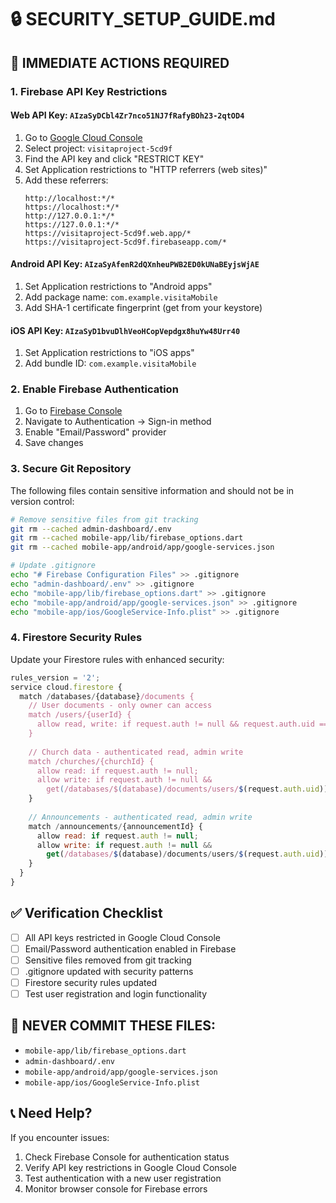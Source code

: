 # 🔒 SECURITY_SETUP_GUIDE.md

## 🚨 IMMEDIATE ACTIONS REQUIRED

### 1. Firebase API Key Restrictions

#### Web API Key: `AIzaSyDCbl4Zr7nco51NJ7fRafyBOh23-2qtOD4`
1. Go to [Google Cloud Console](https://console.cloud.google.com/apis/credentials)
2. Select project: `visitaproject-5cd9f`
3. Find the API key and click "RESTRICT KEY"
4. Set Application restrictions to "HTTP referrers (web sites)"
5. Add these referrers:
   ```
   http://localhost:*/*
   https://localhost:*/*
   http://127.0.0.1:*/*
   https://127.0.0.1:*/*
   https://visitaproject-5cd9f.web.app/*
   https://visitaproject-5cd9f.firebaseapp.com/*
   ```

#### Android API Key: `AIzaSyAfenR2dQXnheuPWB2ED0kUNaBEyjsWjAE`
1. Set Application restrictions to "Android apps"
2. Add package name: `com.example.visitaMobile`
3. Add SHA-1 certificate fingerprint (get from your keystore)

#### iOS API Key: `AIzaSyD1bvuDlhVeoHCopVepdgx8huYw48Urr40`
1. Set Application restrictions to "iOS apps"
2. Add bundle ID: `com.example.visitaMobile`

### 2. Enable Firebase Authentication
1. Go to [Firebase Console](https://console.firebase.google.com/project/visitaproject-5cd9f)
2. Navigate to Authentication → Sign-in method
3. Enable "Email/Password" provider
4. Save changes

### 3. Secure Git Repository

The following files contain sensitive information and should not be in version control:

```bash
# Remove sensitive files from git tracking
git rm --cached admin-dashboard/.env
git rm --cached mobile-app/lib/firebase_options.dart
git rm --cached mobile-app/android/app/google-services.json

# Update .gitignore
echo "# Firebase Configuration Files" >> .gitignore
echo "admin-dashboard/.env" >> .gitignore
echo "mobile-app/lib/firebase_options.dart" >> .gitignore
echo "mobile-app/android/app/google-services.json" >> .gitignore
echo "mobile-app/ios/GoogleService-Info.plist" >> .gitignore
```

### 4. Firestore Security Rules

Update your Firestore rules with enhanced security:

```javascript
rules_version = '2';
service cloud.firestore {
  match /databases/{database}/documents {
    // User documents - only owner can access
    match /users/{userId} {
      allow read, write: if request.auth != null && request.auth.uid == userId;
    }
    
    // Church data - authenticated read, admin write
    match /churches/{churchId} {
      allow read: if request.auth != null;
      allow write: if request.auth != null && 
        get(/databases/$(database)/documents/users/$(request.auth.uid)).data.role in ['admin', 'chancery'];
    }
    
    // Announcements - authenticated read, admin write
    match /announcements/{announcementId} {
      allow read: if request.auth != null;
      allow write: if request.auth != null && 
        get(/databases/$(database)/documents/users/$(request.auth.uid)).data.role in ['admin', 'chancery'];
    }
  }
}
```

## ✅ Verification Checklist

- [ ] All API keys restricted in Google Cloud Console
- [ ] Email/Password authentication enabled in Firebase
- [ ] Sensitive files removed from git tracking
- [ ] .gitignore updated with security patterns
- [ ] Firestore security rules updated
- [ ] Test user registration and login functionality

## 🚨 NEVER COMMIT THESE FILES:
- `mobile-app/lib/firebase_options.dart`
- `admin-dashboard/.env`
- `mobile-app/android/app/google-services.json`
- `mobile-app/ios/GoogleService-Info.plist`

## 📞 Need Help?
If you encounter issues:
1. Check Firebase Console for authentication status
2. Verify API key restrictions in Google Cloud Console
3. Test authentication with a new user registration
4. Monitor browser console for Firebase errors